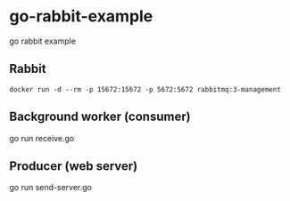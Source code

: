 # go-rabbit-example
go rabbit example

## Rabbit
`docker run -d --rm -p 15672:15672 -p 5672:5672 rabbitmq:3-management`

## Background worker (consumer)
go run receive.go

## Producer (web server)
go run send-server.go 
